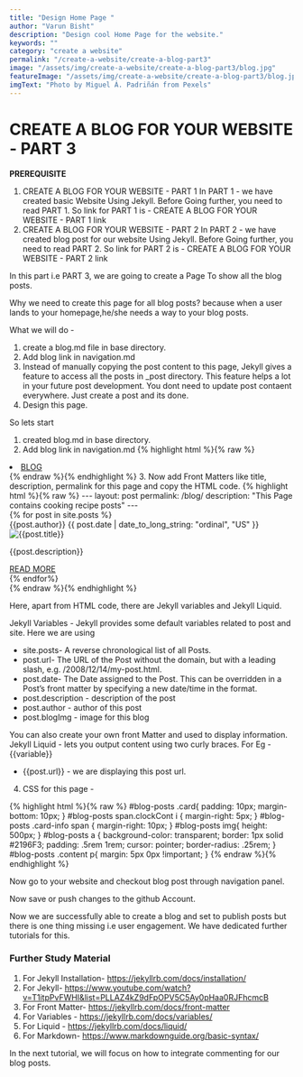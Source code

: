 ```yaml
---
title: "Design Home Page "
author: "Varun Bisht"
description: "Design cool Home Page for the website."
keywords: ""
category: "create a website"
permalink: "/create-a-website/create-a-blog-part3"
image: "/assets/img/create-a-website/create-a-blog-part3/blog.jpg"
featureImage: "/assets/img/create-a-website/create-a-blog-part3/blog.jpg"
imgText: "Photo by Miguel Á. Padriñán from Pexels"
---
```

# CREATE A BLOG FOR YOUR WEBSITE - PART 3

**PREREQUISITE**
1. CREATE A BLOG FOR YOUR WEBSITE - PART 1
In PART 1 - we have created basic Website Using Jekyll. Before Going further, you need to read PART 1.
So link for PART 1 is - CREATE A BLOG FOR YOUR WEBSITE - PART 1 link
2. CREATE A BLOG FOR YOUR WEBSITE - PART 2
In PART 2 - we have created blog post for our website Using Jekyll. Before Going further, you need to read PART 2.
So link for PART 2 is - CREATE A BLOG FOR YOUR WEBSITE - PART 2 link

In this part i.e PART 3, we are going to create a Page To show all the blog posts.

Why we need to create this page for all blog posts?
because when a user lands to your homepage,he/she needs a way to your blog posts.

What we will do -
1. create a blog.md file in base directory.
2. Add blog link in navigation.md
3. Instead of manually copying the post content to this page, Jekyll gives a feature to access all the posts in _post directory.
This feature helps a lot in your future post development. You dont need to update post contaent everywhere. Just create a post and its done.
4. Design this page.

So lets start
1. created blog.md in base directory.
2. Add blog link in navigation.md
{% highlight html %}{% raw %}
 <li class="nav-item">
  <a class="nav-link" href="/blog">BLOG</a>
 </li>
{% endraw %}{% endhighlight %}
3. Now add Front Matters like title, description, permalink for this page and copy the HTML code.
{% highlight html %}{% raw %}
---
layout: post
permalink: /blog/
description: "This Page contains cooking recipe posts"
---
<div id="blog-posts">
<div class="grid-container">
{% for post in site.posts %}
<div class="card">
  <div class="card-info">
    <span> <i class="fa fa-user user-icon" aria-hidden="true"></i> {{post.author}}</span>  
    <span class="clockCont"> <i class="fa fa-clock-o clock-icon"></i>{{ post.date | date_to_long_string: "ordinal", "US" }}</span>
  </div>
  <div class="bg-img">
    <img alt="{{post.title}}" src="{{post.blogImg}}">
  </div>
  <div class="content">    
    <p>{{post.description}}</p>
    <a href='{{post.url}}'> READ MORE</a>
  </div>
</div>
{% endfor%}
</div>
</div>
{% endraw %}{% endhighlight %}

Here, apart from HTML code, there are Jekyll variables and Jekyll Liquid.

Jekyll Variables - Jekyll provides some default variables related to post and site. Here we are using
- site.posts- A reverse chronological list of all Posts.
- post.url- The URL of the Post without the domain, but with a leading slash, e.g. /2008/12/14/my-post.html.
- post.date- The Date assigned to the Post. This can be overridden in a Post’s front matter by specifying a new date/time in the format.
- post.description - description of the post
- post.author - author of this post
- post.blogImg - image for this blog

You can also create your own front Matter and used to display information.
Jekyll Liquid - lets you output content using two curly braces. For Eg - {{variable}}
- {{post.url}} - we are displaying this post url.

4. CSS for this page -

{% highlight html %}{% raw %}
#blog-posts .card{
  padding: 10px;
  margin-bottom: 10px;
}
#blog-posts span.clockCont i {
    margin-right: 5px;
}
#blog-posts .card-info span {
    margin-right: 10px;
}
#blog-posts img{
  height: 500px;
}
#blog-posts a {
  background-color: transparent;
  border: 1px solid #2196F3;
  padding: .5rem 1rem;
  cursor: pointer;
  border-radius: .25rem;
}
#blog-posts .content p{
  margin: 5px 0px !important;
}
{% endraw %}{% endhighlight %}

Now go to your website and checkout blog post through navigation panel.

Now save or push changes to the github Account.

Now we are successfully able to create a blog and set to publish posts but there is one thing missing i.e user engagement.
We have dedicated further tutorials for this.

### Further Study Material
1. For Jekyll Installation- https://jekyllrb.com/docs/installation/
2. For Jekyll- https://www.youtube.com/watch?v=T1itpPvFWHI&list=PLLAZ4kZ9dFpOPV5C5Ay0pHaa0RJFhcmcB
3. For Front Matter- https://jekyllrb.com/docs/front-matter
4. For Variables - https://jekyllrb.com/docs/variables/
5. For Liquid - https://jekyllrb.com/docs/liquid/
4. For Markdown- https://www.markdownguide.org/basic-syntax/

In the next tutorial, we will focus on how to integrate commenting for our blog posts.
